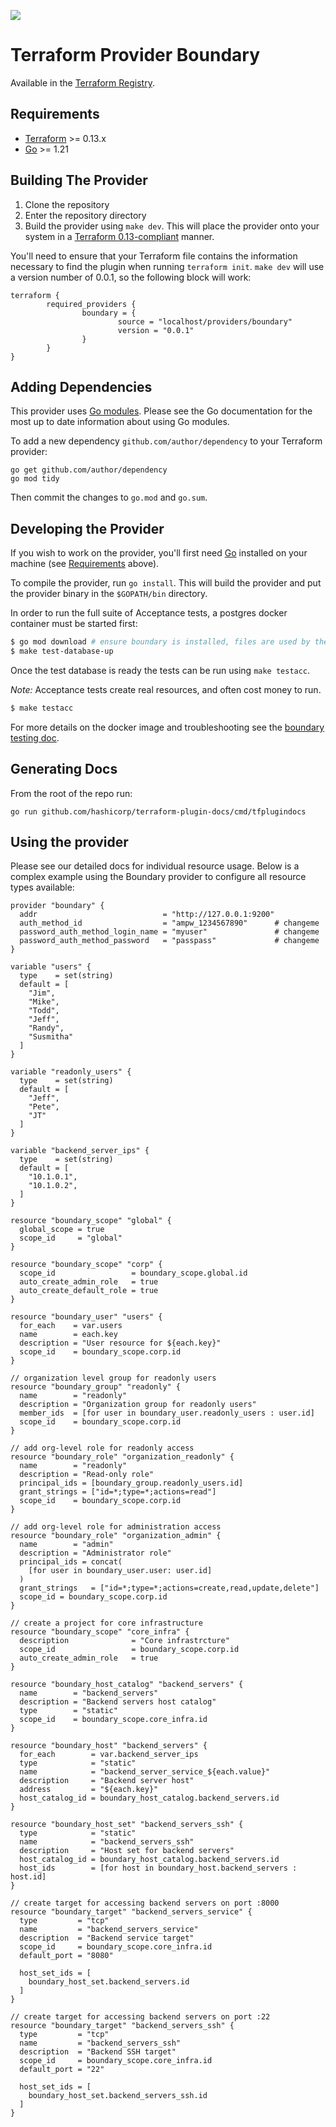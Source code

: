 ![](boundary.png)

Terraform Provider Boundary
==================

Available in the [Terraform Registry](https://registry.terraform.io/providers/hashicorp/boundary/latest).

Requirements
------------

-	[Terraform](https://www.terraform.io/downloads.html) >= 0.13.x
-	[Go](https://golang.org/doc/install) >= 1.21

Building The Provider
---------------------

1. Clone the repository
1. Enter the repository directory
1. Build the provider using `make dev`. This will place the provider onto your system in a [Terraform 0.13-compliant](https://www.terraform.io/upgrade-guides/0-13.html#in-house-providers) manner.

You'll need to ensure that your Terraform file contains the information necessary to find the plugin when running `terraform init`. `make dev` will use a version number of 0.0.1, so the following block will work:

```hcl
terraform {
        required_providers {
                boundary = {
                        source = "localhost/providers/boundary"
                        version = "0.0.1"
                }
        }
}
```

Adding Dependencies
---------------------

This provider uses [Go modules](https://github.com/golang/go/wiki/Modules).
Please see the Go documentation for the most up to date information about using Go modules.

To add a new dependency `github.com/author/dependency` to your Terraform provider:

```
go get github.com/author/dependency
go mod tidy
```

Then commit the changes to `go.mod` and `go.sum`.

Developing the Provider
---------------------------

If you wish to work on the provider, you'll first need [Go](http://www.golang.org) installed on your machine (see [Requirements](#requirements) above).

To compile the provider, run `go install`. This will build the provider and put the provider binary in the `$GOPATH/bin` directory.

In order to run the full suite of Acceptance tests,
a postgres docker container must be started first:

```sh
$ go mod download # ensure boundary is installed, files are used by the docker image
$ make test-database-up
```

Once the test database is ready the tests can be run using `make testacc`.

*Note:* Acceptance tests create real resources, and often cost money to run.

```sh
$ make testacc
```

For more details on the docker image and troubleshooting see the
[boundary testing doc](https://github.com/hashicorp/boundary/blob/main/CONTRIBUTING.md#testing).

Generating Docs
----------------------

From the root of the repo run:

```
go run github.com/hashicorp/terraform-plugin-docs/cmd/tfplugindocs
```

Using the provider
----------------------
Please see our detailed docs for individual resource usage. Below is a complex example using the Boundary provider to configure all resource types available:

```hcl
provider "boundary" {
  addr                            = "http://127.0.0.1:9200"
  auth_method_id                  = "ampw_1234567890"      # changeme
  password_auth_method_login_name = "myuser"               # changeme
  password_auth_method_password   = "passpass"             # changeme
}

variable "users" {
  type    = set(string)
  default = [
    "Jim",
    "Mike",
    "Todd",
    "Jeff",
    "Randy",
    "Susmitha"
  ]
}

variable "readonly_users" {
  type    = set(string)
  default = [
    "Jeff",
    "Pete",
    "JT"
  ]
}

variable "backend_server_ips" {
  type    = set(string)
  default = [
    "10.1.0.1",
    "10.1.0.2",
  ]
}

resource "boundary_scope" "global" {
  global_scope = true
  scope_id     = "global"
}

resource "boundary_scope" "corp" {
  scope_id                 = boundary_scope.global.id
  auto_create_admin_role   = true
  auto_create_default_role = true
}

resource "boundary_user" "users" {
  for_each    = var.users
  name        = each.key
  description = "User resource for ${each.key}"
  scope_id    = boundary_scope.corp.id
}

// organization level group for readonly users 
resource "boundary_group" "readonly" {
  name        = "readonly"
  description = "Organization group for readonly users"
  member_ids  = [for user in boundary_user.readonly_users : user.id]
  scope_id    = boundary_scope.corp.id
}

// add org-level role for readonly access
resource "boundary_role" "organization_readonly" {
  name        = "readonly"
  description = "Read-only role"
  principal_ids = [boundary_group.readonly_users.id]
  grant_strings = ["id=*;type=*;actions=read"]
  scope_id    = boundary_scope.corp.id
}

// add org-level role for administration access
resource "boundary_role" "organization_admin" {
  name        = "admin"
  description = "Administrator role"
  principal_ids = concat(
    [for user in boundary_user.user: user.id]
  )
  grant_strings   = ["id=*;type=*;actions=create,read,update,delete"]
  scope_id = boundary_scope.corp.id
}

// create a project for core infrastructure
resource "boundary_scope" "core_infra" {
  description              = "Core infrastrcture"
  scope_id                 = boundary_scope.corp.id
  auto_create_admin_role   = true
}

resource "boundary_host_catalog" "backend_servers" {
  name        = "backend_servers"
  description = "Backend servers host catalog"
  type        = "static"
  scope_id    = boundary_scope.core_infra.id
}

resource "boundary_host" "backend_servers" {
  for_each        = var.backend_server_ips
  type            = "static"
  name            = "backend_server_service_${each.value}"
  description     = "Backend server host"
  address         = "${each.key}"
  host_catalog_id = boundary_host_catalog.backend_servers.id
}

resource "boundary_host_set" "backend_servers_ssh" {
  type            = "static"
  name            = "backend_servers_ssh"
  description     = "Host set for backend servers"
  host_catalog_id = boundary_host_catalog.backend_servers.id
  host_ids        = [for host in boundary_host.backend_servers : host.id]
}

// create target for accessing backend servers on port :8000
resource "boundary_target" "backend_servers_service" {
  type         = "tcp"
  name         = "backend_servers_service"
  description  = "Backend service target"
  scope_id     = boundary_scope.core_infra.id
  default_port = "8080"

  host_set_ids = [
    boundary_host_set.backend_servers.id
  ]
}

// create target for accessing backend servers on port :22
resource "boundary_target" "backend_servers_ssh" {
  type         = "tcp"
  name         = "backend_servers_ssh"
  description  = "Backend SSH target"
  scope_id     = boundary_scope.core_infra.id
  default_port = "22"

  host_set_ids = [
    boundary_host_set.backend_servers_ssh.id
  ]
}
```
